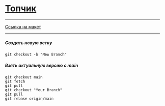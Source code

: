 # [Топчик]()

---

[Ссылка на макет](https://www.figma.com/file/llCuJEWmdFrLUlUsIyyOPn/топчик?type=design&node-id=895-3623&mode=design&t=rufcJXTz4N0svwlj-0)

---

##### Создать новую ветку

    git checkout -b "New Branch"

##### Взять актуальную версию с main

    git checkout main
    git fetch
    git pull
    git checkout "Your Branch"
    git pull
    git rebase origin/main
